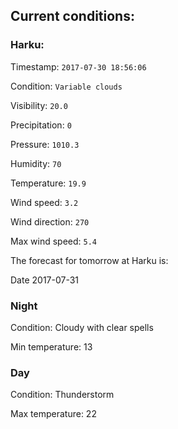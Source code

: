 ## Current conditions: 

### Harku: 

Timestamp: ``` 2017-07-30 18:56:06 ``` 

Condition: ``` Variable clouds ``` 

Visibility: ``` 20.0 ``` 

Precipitation: ``` 0 ``` 

Pressure: ``` 1010.3 ``` 

Humidity: ``` 70 ``` 

Temperature: ``` 19.9 ``` 

Wind speed: ``` 3.2 ``` 

Wind direction: ``` 270 ``` 

Max wind speed: ``` 5.4 ``` 


 The forecast for tomorrow at Harku is: 

Date 2017-07-31 

### Night 

Condition: Cloudy with clear spells 

Min temperature: 13 

### Day 

Condition: Thunderstorm 

Max temperature: 22 

